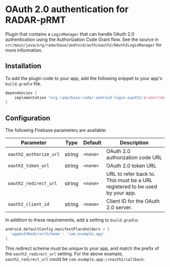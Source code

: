 # OAuth 2.0 authentication for RADAR-pRMT

Plugin that contains a `LoginManager` that can handle OAuth 2.0 authentication using the Authorization Code Grant flow. See the source in `src/main/java/org/radarbase/android/auth/oauth2/OAuth2LoginManager` for more information.

## Installation

To add the plugin code to your app, add the following snippet to your app's `build.gradle` file.

```gradle
dependencies {
    implementation "org.radarbase:radar-android-login-oauth2:$radarCommonsAndroidVersion"
}
```

## Configuration

The following Firebase parameters are available:

| Parameter | Type | Default | Description |
| --------- | ---- | ------- | ----------- |
| `oauth2_authorize_url` | string | `<none>` | OAuth 2.0 authorization code URL |
| `oauth2_token_url` | string | `<none>` | OAuth 2.0 token URL |
| `oauth2_redirect_url` | string | `<none>` | URL to refer back to. This must be a URL registered to be used by your app. |
| `oauth2_client_id` | string | `<none>` | Client ID for the OAuth 2.0 server. |

In addition to these requirements, add a setting to `build.gradle`:
```gradle
android.defaultConfig.manifestPlaceholders = [
  'appAuthRedirectScheme': 'com.example.app'
]
``` 
This redirect scheme must be unique to your app, and match the prefix of the `oauth2_redirect_url` setting. For the above example, `oauth2_redirect_url` could be `com.example.app://oauth2/callback`.

